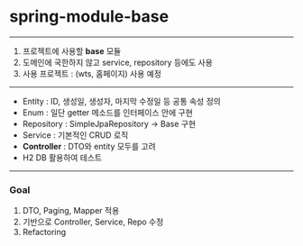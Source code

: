 # spring-module-base

---
1. 프로젝트에 사용할 **base** 모듈
2. 도메인에 국한하지 않고 service, repository 등에도 사용
3. 사용 프로젝트 : (wts, 홈페이지) 사용 예정
---

+ Entity : ID, 생성일, 생성자, 마지막 수정일 등 공통 속성 정의
+ Enum : 일단 getter 메소드를 인터페이스 안에 구현
+ Repository : SimpleJpaRepository -> Base 구현
+ Service : 기본적인 CRUD 로직
+ **Controller** : DTO와 entity 모두를 고려
+ H2 DB 활용하여 테스트
---
### Goal
1. DTO, Paging, Mapper 적용
2. 기반으로 Controller, Service, Repo 수정
3. Refactoring




